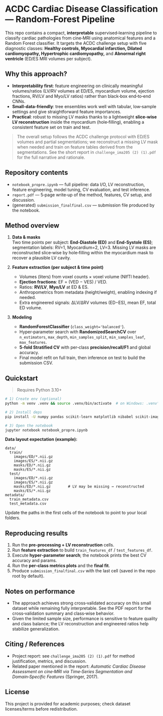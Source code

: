 # ACDC Cardiac Disease Classification — Random‑Forest Pipeline

This repo contains a compact, **interpretable** supervised‑learning pipeline to classify cardiac pathologies from cine‑MRI using anatomical features and a Random Forest classifier. It targets the ACDC challenge setup with five diagnostic classes: **Healthy controls, Myocardial infarction, Dilated cardiomyopathy, Hypertrophic cardiomyopathy,** and **Abnormal right ventricle** (ED/ES MRI volumes per subject).

## Why this approach?
- **Interpretability first**: feature engineering on clinically meaningful volumes/ratios (LV/RV volumes at ED/ES, myocardium volume, ejection fractions, RV/LV and Myo/LV ratios) rather than black‑box end‑to‑end CNNs.
- **Small‑data‑friendly**: tree ensembles work well with tabular, low‑sample settings and give straightforward feature importances.
- **Practical**: robust to missing LV masks thanks to a lightweight **slice‑wise LV reconstruction** inside the myocardium (hole‑filling), enabling a consistent feature set on train and test.

> The overall setup follows the ACDC challenge protocol with ED/ES volumes and partial segmentations; we reconstruct a missing LV mask when needed and train on feature tables derived from the segmentations. See the short report in `challenge_ima205 (2) (1).pdf` for the full narrative and rationale.  

## Repository contents
- `notebook_propre.ipynb` — full pipeline: data I/O, LV reconstruction, feature engineering, model tuning, CV evaluation, and test inference.
- `report.pdf` — 5‑page write‑up of the method, features, CV setup, and discussion.
- (generated) `submission_finalfinal.csv` — submission file produced by the notebook.

## Method overview
1. **Data & masks**  
   Two time points per subject: **End‑Diastole (ED)** and **End‑Systole (ES)**; segmentation labels: RV=1, Myocardium=2, LV=3. Missing LV masks are reconstructed slice‑wise by hole‑filling within the myocardium mask to recover a plausible LV cavity.

2. **Feature extraction (per subject & time point)**  
   - Volumes (liters) from voxel counts × voxel volume (NIfTI header).  
   - **Ejection fractions**: EF = (VED − VES) / VED.  
   - Ratios: **RV/LV**, **Myo/LV** at ED & ES.  
   - Anthropometrics from metadata (height/weight), enabling indexing if needed.  
   - Extra engineered signals: ΔLV/ΔRV volumes (ED−ES), mean EF, total ED volume.

3. **Modeling**  
   - **RandomForestClassifier** (`class_weight='balanced'`).  
   - Hyper‑parameter search with **RandomizedSearchCV** over `n_estimators`, `max_depth`, `min_samples_split`, `min_samples_leaf`, `max_features`.  
   - **5‑fold Stratified CV** with per‑class **precision/recall/F1** and global accuracy.  
   - Final model refit on full train, then inference on test to build the submission CSV.

## Quickstart
> Requires Python 3.10+

```bash
# 1) Create env (optional)
python -m venv .venv && source .venv/bin/activate  # on Windows: .venv\Scripts\activate

# 2) Install deps
pip install -U numpy pandas scikit-learn matplotlib nibabel scikit-image scipy opencv-python ipykernel

# 3) Open the notebook
jupyter notebook notebook_propre.ipynb
```

**Data layout expectation (example):**
```
data/
  train/
    images/ED/*.nii.gz
    images/ES/*.nii.gz
    masks/ED/*.nii.gz
    masks/ES/*.nii.gz
  test/
    images/ED/*.nii.gz
    images/ES/*.nii.gz
    masks/ED/*.nii.gz        # LV may be missing → reconstructed
    masks/ES/*.nii.gz
metadata/
  train_metadata.csv
  test_metadata.csv
```

Update the paths in the first cells of the notebook to point to your local folders.

## Reproducing results
1. Run the **pre‑processing + LV reconstruction** cells.  
2. Run **feature extraction** to build `train_features_df` / `test_features_df`.  
3. Execute **hyper‑parameter search**; the notebook prints the best CV accuracy and params.  
4. Run the **per‑class metrics plots** and the **final fit**.  
5. Produce `submission_finalfinal.csv` with the last cell (saved in the repo root by default).

## Notes on performance
- The approach achieves strong cross‑validated accuracy on this small dataset while remaining fully interpretable. See the PDF report for the cross‑validation summary and class‑wise behavior.  
- Given the limited sample size, performance is sensitive to feature quality and class balance; the LV reconstruction and engineered ratios help stabilize generalization.

## Citing / References
- Project report: see `challenge_ima205 (2) (1).pdf` for method justification, metrics, and discussion.
- Related paper mentioned in the report: *Automatic Cardiac Disease Assessment on cine‑MRI via Time‑Series Segmentation and Domain‑Specific Features* (Springer, 2017).

## License
This project is provided for academic purposes; check dataset licenses/terms before redistribution.

